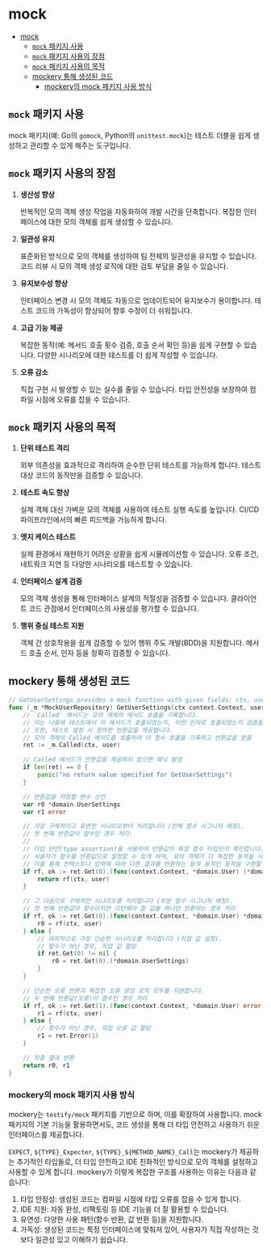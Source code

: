 # mock

- [mock](#mock)
    - [`mock` 패키지 사용](#mock-패키지-사용)
    - [`mock` 패키지 사용의 장점](#mock-패키지-사용의-장점)
    - [`mock` 패키지 사용의 목적](#mock-패키지-사용의-목적)
    - [mockery 통해 생성된 코드](#mockery-통해-생성된-코드)
        - [mockery의 mock 패키지 사용 방식](#mockery의-mock-패키지-사용-방식)

## `mock` 패키지 사용

mock 패키지(예: Go의 `gomock`, Python의 `unittest.mock`)는 테스트 더블을 쉽게 생성하고 관리할 수 있게 해주는 도구입니다.

## `mock` 패키지 사용의 장점

1. **생산성 향상**

    반복적인 모의 객체 생성 작업을 자동화하여 개발 시간을 단축합니다.
    복잡한 인터페이스에 대한 모의 객체를 쉽게 생성할 수 있습니다.

2. **일관성 유지**

    표준화된 방식으로 모의 객체를 생성하여 팀 전체의 일관성을 유지할 수 있습니다.
    코드 리뷰 시 모의 객체 생성 로직에 대한 검토 부담을 줄일 수 있습니다.

3. **유지보수성 향상**

    인터페이스 변경 시 모의 객체도 자동으로 업데이트되어 유지보수가 용이합니다.
    테스트 코드의 가독성이 향상되어 향후 수정이 더 쉬워집니다.

4. **고급 기능 제공**

    복잡한 동작(예: 메서드 호출 횟수 검증, 호출 순서 확인 등)을 쉽게 구현할 수 있습니다.
    다양한 시나리오에 대한 테스트를 더 쉽게 작성할 수 있습니다.

5. **오류 감소**

    직접 구현 시 발생할 수 있는 실수를 줄일 수 있습니다.
    타입 안전성을 보장하여 컴파일 시점에 오류를 잡을 수 있습니다.

## `mock` 패키지 사용의 목적

1. **단위 테스트 격리**

    외부 의존성을 효과적으로 격리하여 순수한 단위 테스트를 가능하게 합니다.
    테스트 대상 코드의 동작만을 검증할 수 있습니다.

2. **테스트 속도 향상**

    실제 객체 대신 가벼운 모의 객체를 사용하여 테스트 실행 속도를 높입니다.
    CI/CD 파이프라인에서의 빠른 피드백을 가능하게 합니다.

3. **엣지 케이스 테스트**

    실제 환경에서 재현하기 어려운 상황을 쉽게 시뮬레이션할 수 있습니다.
    오류 조건, 네트워크 지연 등 다양한 시나리오를 테스트할 수 있습니다.

4. **인터페이스 설계 검증**

    모의 객체 생성을 통해 인터페이스 설계의 적절성을 검증할 수 있습니다.
    클라이언트 코드 관점에서 인터페이스의 사용성을 평가할 수 있습니다.

5. **행위 중심 테스트 지원**

    객체 간 상호작용을 쉽게 검증할 수 있어 행위 주도 개발(BDD)을 지원합니다.
    메서드 호출 순서, 인자 등을 정확히 검증할 수 있습니다.

## mockery 통해 생성된 코드

```go
// GetUserSettings provides a mock function with given fields: ctx, user
func (_m *MockUserRepository) GetUserSettings(ctx context.Context, user *domain.User) (*domain.UserSettings, error) {
    // `Called` 메서드는 모의 객체의 메서드 호출을 기록합니다. 
    // 이는 나중에 테스트에서 이 메서드가 호출되었는지, 어떤 인자로 호출되었는지 검증할 수 있게 합니다. 
    // 또한, 테스트 설정 시 정의한 반환값을 제공합니다.
    // 모의 객체의 Called 메서드를 호출하여 이 함수 호출을 기록하고 반환값을 얻음
    ret := _m.Called(ctx, user)

    // Called 메서드가 반환값을 제공하지 않으면 패닉 발생
    if len(ret) == 0 {
        panic("no return value specified for GetUserSettings")
    }

    // 반환값을 저장할 변수 선언
    var r0 *domain.UserSettings
    var r1 error

    // 가장 구체적이고 유연한 시나리오부터 처리합니다 (전체 함수 시그니처 매칭).
    // 첫 번째 반환값이 함수인 경우 처리:
    // 
    // 타입 단언(type assertion)을 사용하여 반환값이 특정 함수 타입인지 확인합니다. 이는 모의 객체의 동적 동작을 지원하기 위한 것입니다.
    // 사용자가 함수를 반환값으로 설정할 수 있게 하여, 모의 객체가 더 복잡한 동작을 시뮬레이션할 수 있게 합니다. 
    // 이를 통해 컨텍스트나 입력에 따라 다른 결과를 반환하는 등의 동적인 동작을 구현할 수 있습니다.
    if rf, ok := ret.Get(0).(func(context.Context, *domain.User) (*domain.UserSettings, error)); ok {
        return rf(ctx, user)
    }

    // 그 다음으로 구체적인 시나리오를 처리합니다 (부분 함수 시그니처 매칭).
    // 첫 번째 반환값이 함수이지만 리턴해야 할 값을 하나만 반환하는 경우 처리
    if rf, ok := ret.Get(0).(func(context.Context, *domain.User) *domain.UserSettings); ok {
        r0 = rf(ctx, user)
    } else {
        // 마지막으로 가장 단순한 시나리오를 처리합니다 (직접 값 설정).
        // 함수가 아닌 경우, 직접 값 할당
        if ret.Get(0) != nil {
            r0 = ret.Get(0).(*domain.UserSettings)
        }
    }

    // 단순한 오류 반환과 복잡한 오류 생성 로직 모두를 지원합니다.
    // 두 번째 반환값(오류)이 함수인 경우 처리
    if rf, ok := ret.Get(1).(func(context.Context, *domain.User) error); ok {
        r1 = rf(ctx, user)
    } else {
        // 함수가 아닌 경우, 직접 오류 값 할당
        r1 = ret.Error(1)
    }

    // 최종 결과 반환
    return r0, r1
}
```

### mockery의 mock 패키지 사용 방식

mockery는 `testify/mock` 패키지를 기반으로 하며, 이를 확장하여 사용합니다.
mock 패키지의 기본 기능을 활용하면서도, 코드 생성을 통해 더 타입 안전하고 사용하기 쉬운 인터페이스를 제공합니다.

`EXPECT`, `${TYPE}_Expecter`, `${TYPE}_${METHOD_NAME}_Call`는 mockery가 제공하는 추가적인 타입들로,
더 타입 안전하고 IDE 친화적인 방식으로 모의 객체를 설정하고 사용할 수 있게 합니다.
mockery가 이렇게 복잡한 구조를 사용하는 이유는 다음과 같습니다:
1. 타입 안정성: 생성된 코드는 컴파일 시점에 타입 오류를 잡을 수 있게 합니다.
2. IDE 지원: 자동 완성, 리팩토링 등 IDE 기능을 더 잘 활용할 수 있습니다.
3. 유연성: 다양한 사용 패턴(함수 반환, 값 반환 등)을 지원합니다.
4. 가독성: 생성된 코드는 특정 인터페이스에 맞춰져 있어, 사용자가 직접 작성하는 것보다 일관성 있고 이해하기 쉽습니다.
